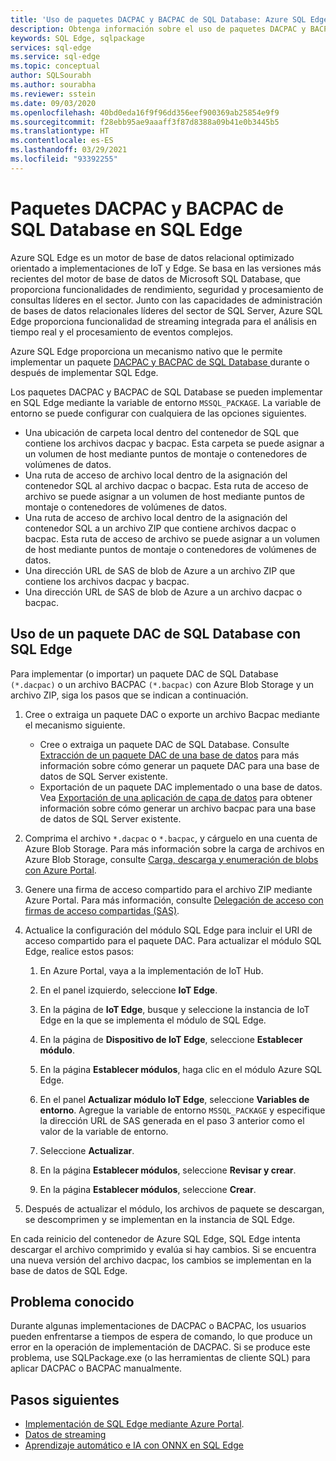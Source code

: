 ```yaml
---
title: 'Uso de paquetes DACPAC y BACPAC de SQL Database: Azure SQL Edge'
description: Obtenga información sobre el uso de paquetes DACPAC y BACPAC en Azure SQL Edge
keywords: SQL Edge, sqlpackage
services: sql-edge
ms.service: sql-edge
ms.topic: conceptual
author: SQLSourabh
ms.author: sourabha
ms.reviewer: sstein
ms.date: 09/03/2020
ms.openlocfilehash: 40bd0eda16f9f96dd356eef900369ab25854e9f9
ms.sourcegitcommit: f28ebb95ae9aaaff3f87d8388a09b41e0b3445b5
ms.translationtype: HT
ms.contentlocale: es-ES
ms.lasthandoff: 03/29/2021
ms.locfileid: "93392255"
---
```

# <a name="sql-database-dacpac-and-bacpac-packages-in-sql-edge"></a>Paquetes DACPAC y BACPAC de SQL Database en SQL Edge

Azure SQL Edge es un motor de base de datos relacional optimizado orientado a implementaciones de IoT y Edge. Se basa en las versiones más recientes del motor de base de datos de Microsoft SQL Database, que proporciona funcionalidades de rendimiento, seguridad y procesamiento de consultas líderes en el sector. Junto con las capacidades de administración de bases de datos relacionales líderes del sector de SQL Server, Azure SQL Edge proporciona funcionalidad de streaming integrada para el análisis en tiempo real y el procesamiento de eventos complejos.

Azure SQL Edge proporciona un mecanismo nativo que le permite implementar un paquete [DACPAC y BACPAC de SQL Database ](/sql/relational-databases/data-tier-applications/data-tier-applications) durante o después de implementar SQL Edge.

Los paquetes DACPAC y BACPAC de SQL Database se pueden implementar en SQL Edge mediante la variable de entorno `MSSQL_PACKAGE`. La variable de entorno se puede configurar con cualquiera de las opciones siguientes.  
- Una ubicación de carpeta local dentro del contenedor de SQL que contiene los archivos dacpac y bacpac. Esta carpeta se puede asignar a un volumen de host mediante puntos de montaje o contenedores de volúmenes de datos. 
- Una ruta de acceso de archivo local dentro de la asignación del contenedor SQL al archivo dacpac o bacpac. Esta ruta de acceso de archivo se puede asignar a un volumen de host mediante puntos de montaje o contenedores de volúmenes de datos. 
- Una ruta de acceso de archivo local dentro de la asignación del contenedor SQL a un archivo ZIP que contiene archivos dacpac o bacpac. Esta ruta de acceso de archivo se puede asignar a un volumen de host mediante puntos de montaje o contenedores de volúmenes de datos. 
- Una dirección URL de SAS de blob de Azure a un archivo ZIP que contiene los archivos dacpac y bacpac.
- Una dirección URL de SAS de blob de Azure a un archivo dacpac o bacpac. 

## <a name="use-a-sql-database-dac-package-with-sql-edge"></a>Uso de un paquete DAC de SQL Database con SQL Edge

Para implementar (o importar) un paquete DAC de SQL Database `(*.dacpac)` o un archivo BACPAC `(*.bacpac)` con Azure Blob Storage y un archivo ZIP, siga los pasos que se indican a continuación. 

1. Cree o extraiga un paquete DAC o exporte un archivo Bacpac mediante el mecanismo siguiente. 
    - Cree o extraiga un paquete DAC de SQL Database. Consulte [Extracción de un paquete DAC de una base de datos](/sql/relational-databases/data-tier-applications/extract-a-dac-from-a-database/) para más información sobre cómo generar un paquete DAC para una base de datos de SQL Server existente.
    - Exportación de un paquete DAC implementado o una base de datos. Vea [Exportación de una aplicación de capa de datos](/sql/relational-databases/data-tier-applications/export-a-data-tier-application/) para obtener información sobre cómo generar un archivo bacpac para una base de datos de SQL Server existente.

2. Comprima el archivo `*.dacpac` o `*.bacpac`, y cárguelo en una cuenta de Azure Blob Storage. Para más información sobre la carga de archivos en Azure Blob Storage, consulte [Carga, descarga y enumeración de blobs con Azure Portal](../storage/blobs/storage-quickstart-blobs-portal.md).

3. Genere una firma de acceso compartido para el archivo ZIP mediante Azure Portal. Para más información, consulte [Delegación de acceso con firmas de acceso compartidas (SAS)](../storage/common/storage-sas-overview.md).

4. Actualice la configuración del módulo SQL Edge para incluir el URI de acceso compartido para el paquete DAC. Para actualizar el módulo SQL Edge, realice estos pasos:

    1. En Azure Portal, vaya a la implementación de IoT Hub.

    2. En el panel izquierdo, seleccione **IoT Edge**.

    3. En la página de **IoT Edge**, busque y seleccione la instancia de IoT Edge en la que se implementa el módulo de SQL Edge.

    4. En la página de **Dispositivo de IoT Edge**, seleccione **Establecer módulo**.

    5. En la página **Establecer módulos**, haga clic en el módulo Azure SQL Edge.

    6. En el panel **Actualizar módulo IoT Edge**, seleccione **Variables de entorno**. Agregue la variable de entorno `MSSQL_PACKAGE` y especifique la dirección URL de SAS generada en el paso 3 anterior como el valor de la variable de entorno. 

    7. Seleccione **Actualizar**.

    8. En la página **Establecer módulos**, seleccione **Revisar y crear**.

    9. En la página **Establecer módulos**, seleccione **Crear**.

5. Después de actualizar el módulo, los archivos de paquete se descargan, se descomprimen y se implementan en la instancia de SQL Edge.

En cada reinicio del contenedor de Azure SQL Edge, SQL Edge intenta descargar el archivo comprimido y evalúa si hay cambios. Si se encuentra una nueva versión del archivo dacpac, los cambios se implementan en la base de datos de SQL Edge.

## <a name="known-issue"></a>Problema conocido

Durante algunas implementaciones de DACPAC o BACPAC, los usuarios pueden enfrentarse a tiempos de espera de comando, lo que produce un error en la operación de implementación de DACPAC. Si se produce este problema, use SQLPackage.exe (o las herramientas de cliente SQL) para aplicar DACPAC o BACPAC manualmente. 

## <a name="next-steps"></a>Pasos siguientes

- [Implementación de SQL Edge mediante Azure Portal](deploy-portal.md).
- [Datos de streaming](stream-data.md)
- [Aprendizaje automático e IA con ONNX en SQL Edge](onnx-overview.md)